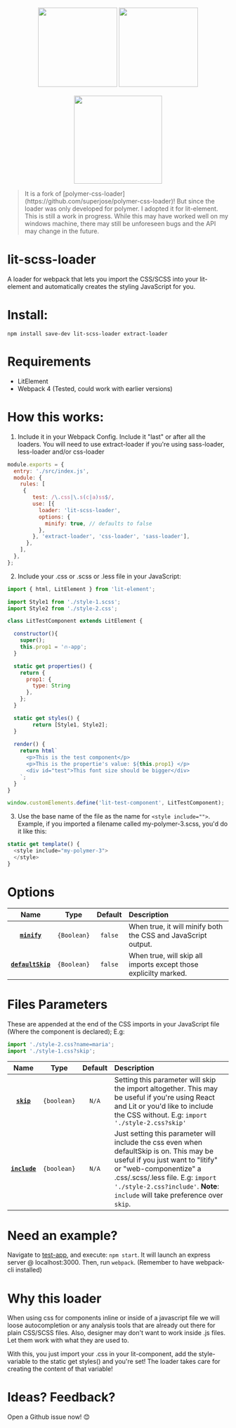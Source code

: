 <div align="center">
  <img width="180" height="180" vspace="20"
    src="https://www.polymer-project.org/images/logos/p-logo.png">
  <img width="180" height="180" vspace="20"
    src="https://cdn.worldvectorlogo.com/logos/css-3.svg">
  <a href="https://github.com/webpack/webpack">
    <img width="200" height="200"
      src="https://webpack.js.org/assets/icon-square-big.svg">
  </a>
</div>

<blockquote>
It is a fork of [polymer-css-loader](https://github.com/superjose/polymer-css-loader)! But since the loader was only developed for polymer. I adopted it for lit-element. This is still a work in progress. While this may have worked well on my windows machine, there may still be unforeseen bugs and the API may change in the future.
</blockquote>

# lit-scss-loader
A loader for webpack that lets you import the CSS/SCSS into your lit-element and automatically creates the styling JavaScript for you.

# Install:
```
npm install save-dev lit-scss-loader extract-loader
```


# Requirements
* LitElement
* Webpack 4 (Tested, could work with earlier versions)

# How this works:
1. Include it in your Webpack Config. Include it "last" or after all the loaders. You will need to use extract-loader if you're using sass-loader, less-loader and/or css-loader

```javascript
module.exports = {
  entry: './src/index.js',
  module: {
    rules: [
     {
        test: /\.css|\.s(c|a)ss$/,
        use: [{
          loader: 'lit-scss-loader',
          options: {
            minify: true, // defaults to false
          },
        }, 'extract-loader', 'css-loader', 'sass-loader'],
      },
    ],
  },
};
```
2. Include your .css or .scss or .less file in your JavaScript:
```javascript
import { html, LitElement } from 'lit-element';

import Style1 from './style-1.scss';
import Style2 from './style-2.css';

class LitTestComponent extends LitElement {

  constructor(){
    super();
    this.prop1 = '🔥-app';
  }

  static get properties() {
    return {
      prop1: {
        type: String
      },
    };
  }

  static get styles() {
		return [Style1, Style2];
  }
  
  render() {
    return html`
      <p>This is the test component</p>
      <p>This is the propertie's value: ${this.prop1} </p>
      <div id="test">This font size should be bigger</div>
    `;
  }
}

window.customElements.define('lit-test-component', LitTestComponent);
```
3. Use the base name of the file as the name for `<style include="">`.
Example, if you imported a filename called my-polymer-3.scss, you'd do it like this:

```javascript
static get template() {
  <style include="my-polymer-3">
  </style>
}
```

# Options

|Name|Type|Default|Description|
|:--:|:--:|:-----:|:----------|
|**[`minify`](#minify)**|`{Boolean}`|`false`|When true, it will minify both the CSS and JavaScript output.
|**[`defaultSkip`](#minify)**|`{Boolean}`|`false`|When true, will skip all imports except those explicilty marked.

# Files Parameters
These are appended at the end of the CSS imports in your JavaScript file (Where the component is declared);
E.g: 

```javascript
import './style-2.css?name=maria';
import './style-1.css?skip';
```

|Name|Type|Default|Description|
|:--:|:--:|:-----:|:----------|
|**[`skip`](#minify)**|`{boolean}`|`N/A`|Setting this parameter will skip the import altogether. This may be useful if you're using React and Lit or you'd like to include the CSS without. E.g: `import './style-2.css?skip'`
|**[`include`](#minify)**|`{boolean}`|`N/A`|Just setting this parameter will include the css even when defaultSkip is on. This may be useful if you just want to "litify" or "web-componentize" a .css/.scss/.less file. E.g:  `import './style-2.css?include'`. **Note**: `include` will take preference over `skip`.

# Need an example? 
Navigate to [test-app](./test-app), and execute: `npm start`. It will launch an express server @ localhost:3000. Then, run `webpack`. (Remember to have webpack-cli installed)


# Why this loader
When using css for components inline or inside of a javascript file we will loose autocompletion or any analysis tools that are already out there for plain CSS/SCSS files. Also, designer may don't want to work inside .js files. Let them work with what they are used to.

With this, you just import your .css in your lit-component, add the style-variable to the static get styles() and you're set! The loader takes care for creating the content of that variable!

# Ideas? Feedback?
Open a Github issue now! 😊
